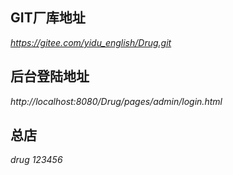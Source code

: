 ## GIT厂库地址
*https://gitee.com/yidu_english/Drug.git*

## 后台登陆地址
*http://localhost:8080/Drug/pages/admin/login.html*

## 总店
*drug* *123456*







